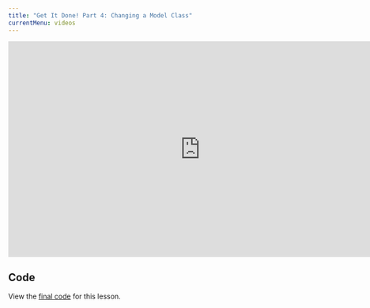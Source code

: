 ```yaml
---
title: "Get It Done! Part 4: Changing a Model Class"
currentMenu: videos
---
```


<div class="youtube-wrapper"><iframe width="776" height="437" src="https://www.youtube-nocookie.com/embed/UmCRcjKIqps?rel=0" frameborder="0" allowfullscreen></iframe></div>

## Code

View the [final code](https://github.com/LaunchCodeEducation/get-it-done/tree/52ec146dc2f9943a011dd46d4a546b75703c226f) for this lesson.
